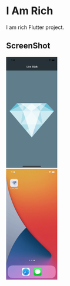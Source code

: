 # I Am Rich

I am rich Flutter project.

## ScreenShot

<a style='text-decoration: none; color: orange;'>
    <img src="screenshots/screenshot_001.png" style='height: 300px'>  
  <div style='width: 130px; text-align: center;'></div>
</a>

<a style='text-decoration: none; color: orange;'>
    <img src="screenshots/i_am_rich.gif" style='height: 300px'>  
  <div style='width: 130px; text-align: center;'></div>
</a>
